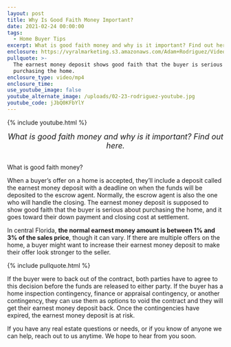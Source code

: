 ```yaml
---
layout: post
title: Why Is Good Faith Money Important?
date: 2021-02-24 00:00:00
tags:
  - Home Buyer Tips
excerpt: What is good faith money and why is it important? Find out here.
enclosure: https://vyralmarketing.s3.amazonaws.com/Adam+Rodriguez/Videos/2021/Why+Is+Good+Faith+Money+Important_.mp4
pullquote: >-
  The earnest money deposit shows good faith that the buyer is serious about
  purchasing the home.
enclosure_type: video/mp4
enclosure_time:
use_youtube_image: false
youtube_alternate_image: /uploads/02-23-rodriguez-youtube.jpg
youtube_code: jJbQ0KFbYlY
---
```

{% include youtube.html %}

<center style="font-size: 18px;"><em>What is good faith money and why is it important? Find out here.</em></center>

<br>What is good faith money?

When a buyer’s offer on a home is accepted, they’ll include a deposit called the earnest money deposit with a deadline on when the funds will be deposited to the escrow agent. Normally, the escrow agent is also the one who will handle the closing. The earnest money deposit is supposed to show good faith that the buyer is serious about purchasing the home, and it goes toward their down payment and closing cost at settlement.

In central Florida, **the normal earnest money amount is between 1% and 3% of the sales price**, though it can vary. If there are multiple offers on the home, a buyer might want to increase their earnest money deposit to make their offer look stronger to the seller.

{% include pullquote.html %}

If the buyer were to back out of the contract, both parties have to agree to this decision before the funds are released to either party. If the buyer has a home inspection contingency, finance or appraisal contingency, or another contingency, they can use them as options to void the contract and they will get their earnest money deposit back. Once the contingencies have expired, the earnest money deposit is at risk.

If you have any real estate questions or needs, or if you know of anyone we can help, reach out to us anytime. We hope to hear from you soon.
